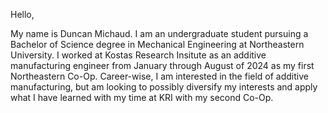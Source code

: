 Hello, 

My name is Duncan Michaud. I am an undergraduate student pursuing a Bachelor of Science degree in Mechanical Engineering at Northeastern University. 
I worked at Kostas Research Insitute as an additive manufacturing engineer from January through August of 2024 as my first Northeastern Co-Op. 
Career-wise, I am interested in the field of additive manufacturing, but am looking to possibly diversify my interests and apply what I have learned 
with my time at KRI with my second Co-Op. 
